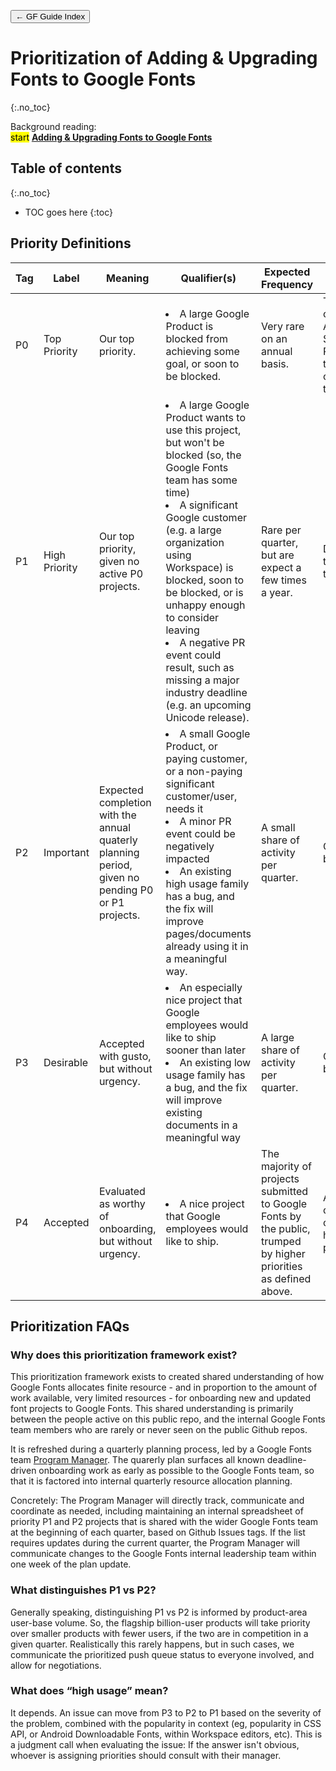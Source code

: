 <link href="style.css" rel="stylesheet">

<a href="./index"><button class="button button-i">&larr; GF Guide Index</button></a>

# Prioritization of Adding & Upgrading Fonts to Google Fonts
{:.no_toc}

<div class="context-reading">
  
  Background reading:  
     <mark class="blue">start</mark> **[Adding & Upgrading Fonts to Google Fonts](./onboarding)**</a>
     
</div>

## Table of contents
{:.no_toc}
* TOC goes here
{:toc}

## Priority Definitions

| Tag | Label | Meaning | Qualifier(s) | Expected Frequency | Target Schedule |
|---|---|---|---|---|---|
| P0 | Top Priority | Our top priority. | <li>A large Google Product is blocked from achieving some goal, or soon to be blocked. | Very rare on an annual basis. | To be fully completed ASAP: As Soon As Possible, to the exclusion of other tasks/projects. |
| P1 | High Priority | Our top priority, given no active P0 projects. | <li>A large Google Product wants to use this project, but won't be blocked (so, the Google Fonts team has some time)<li> A significant Google customer (e.g. a large organization using Workspace) is blocked, soon to be blocked, or is unhappy enough to consider leaving<li> A negative PR event could result, such as missing a major industry deadline (e.g. an upcoming Unicode release). | Rare per quarter, but are expect a few times a year. | Defined timeline from the customer. |
| P2 | Important | Expected completion with the annual quaterly planning period, given no pending P0 or P1 projects. | <li>A small Google Product, or paying customer, or a non-paying significant customer/user, needs it<li> A minor PR event could be negatively impacted<li> An existing high usage family has a bug, and the fix will improve pages/documents already using it in a meaningful way. | A small share of activity per quarter. | Quarterley, but can slip. |
| P3 | Desirable | Accepted with gusto, but without urgency. | <li>An especially nice project that Google employees would like to ship sooner than later<li> An existing low usage family has a bug, and the fix will improve existing documents in a meaningful way | A large share of activity per quarter. | Quarterley, but can slip. |
| P4 | Accepted | Evaluated as worthy of onboarding, but without urgency. | <li>A nice project that Google employees would like to ship. | The majority of projects submitted to Google Fonts by the public, trumped by higher priorities as defined above. | As we have capacity, after completing higher priority projects. |

## Prioritization FAQs

### Why does this prioritization framework exist?

This prioritization framework exists to created shared understanding of how Google Fonts allocates finite resource - and in proportion to the amount of work available, very limited resources - for onboarding new and updated font projects to Google Fonts.
This shared understanding is primarily between the people active on this public repo, and the internal Google Fonts team members who are rarely or never seen on the public Github repos.

It is refreshed during a quarterly planning process, led by a Google Fonts team [Program Manager](https://www.google.com/search?q=Program+Manager).
The quarerly plan surfaces all known deadline-driven onboarding work as early as possible to the Google Fonts team, so that it is factored into internal quarterly resource allocation planning.

Concretely: The Program Manager will directly track, communicate and coordinate as needed, including maintaining an internal spreadsheet of priority P1 and P2 projects that is shared with the wider Google Fonts team at the beginning of each quarter, based on Github Issues tags.
If the list requires updates during the current quarter, the Program Manager will communicate changes to the Google Fonts internal leadership team within one week of the plan update.

### What distinguishes P1 vs P2?

Generally speaking, distinguishing P1 vs P2 is informed by product-area user-base volume.
So, the flagship billion-user products will take priority over smaller products with fewer users, if the two are in competition in a given quarter.
Realistically this rarely happens, but in such cases, we communicate the prioritized push queue status to everyone involved, and allow for negotiations.

### What does “high usage” mean?

It depends.
An issue can move from P3 to P2 to P1 based on the severity of the problem, combined with the popularity in context (eg, popularity in CSS API, or Android Downloadable Fonts, within Workspace editors, etc).
This is a judgment call when evaluating the issue: If the answer isn't obvious, whoever is assigning priorities should consult with their manager.
